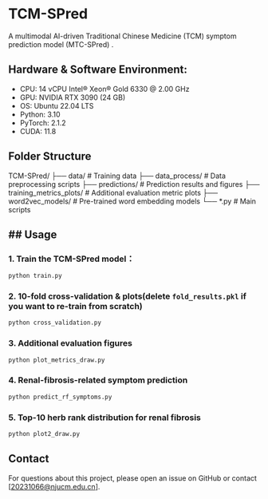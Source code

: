 # TCM-SPred
A multimodal AI-driven Traditional Chinese Medicine (TCM) symptom prediction model (MTC-SPred) .

## Hardware & Software Environment:
- CPU: 14 vCPU Intel® Xeon® Gold 6330 @ 2.00 GHz  
- GPU: NVIDIA RTX 3090 (24 GB)  
- OS: Ubuntu 22.04 LTS  
- Python: 3.10  
- PyTorch: 2.1.2  
- CUDA: 11.8  

## Folder Structure
TCM-SPred/
├── data/                          # Training data
├── data_process/                  # Data preprocessing scripts
├── predictions/                   # Prediction results and figures
├── training_metrics_plots/        # Additional evaluation metric plots
├── word2vec_models/               # Pre-trained word embedding models
└── *.py                           # Main scripts

## ## Usage
### 1. Train the TCM-SPred model：
```bash
python train.py
```
### 2. 10-fold cross-validation & plots(delete `fold_results.pkl` if you want to re-train from scratch)
```bash
python cross_validation.py
```
### 3. Additional evaluation figures
```bash
python plot_metrics_draw.py
```
### 4. Renal-fibrosis-related symptom prediction
```bash
python predict_rf_symptoms.py
```
### 5. Top-10 herb rank distribution for renal fibrosis
```bash
python plot2_draw.py
```

## Contact
For questions about this project, please open an issue on GitHub or contact [20231066@njucm.edu.cn].

